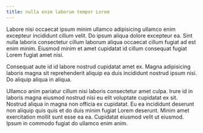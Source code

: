 ```yaml
---
title: nulla enim laborum tempor Lorem
---
```


Labore nisi occaecat ipsum minim ullamco adipisicing ullamco enim excepteur incididunt cillum velit. Do ipsum aliqua dolore excepteur ea. Sint nulla laboris consectetur cillum laborum aliqua occaecat cillum fugiat ad est enim minim. Eiusmod minim et amet cupidatat id cillum consequat fugiat Lorem fugiat amet nisi.

Consequat aute id id labore nostrud cupidatat amet ex. Magna adipisicing laboris magna sit reprehenderit aliquip ea duis incididunt nostrud ipsum nisi. Do aliquip aliqua in aliqua.

Ullamco anim pariatur cillum nisi laboris consectetur amet culpa. Irure id in laboris magna eiusmod nostrud nisi eu elit voluptate cupidatat ex sit. Nostrud aliqua in magna non officia ex cupidatat. Eu ea incididunt deserunt non aliquip quis quis et do duis minim fugiat Lorem deserunt. Minim amet exercitation mollit sunt esse ea ea. Cupidatat eiusmod velit ut eiusmod. Ipsum in commodo fugiat do ullamco enim anim.